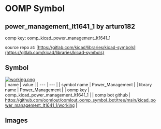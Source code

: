 # OOMP Symbol  
## power_management_lt1641_1  by arturo182  
  
oomp key: oomp_kicad_power_management_lt1641_1  
  
source repo at: [https://gitlab.com/kicad/libraries/kicad-symbols](https://gitlab.com/kicad/libraries/kicad-symbols)  
## Symbol  
  
[![working.png](working_600.png)](working.png)  
| name | value | 
| --- | --- | 
| symbol name | Power_Management | 
| library name | Power_Management | 
| oomp key | oomp_kicad_power_management_lt1641_1 | 
| oomp bot github | https://github.com/oomlout/oomlout_oomp_symbol_bot/tree/main/kicad_power_management_lt1641_1/working | 
## Images  
